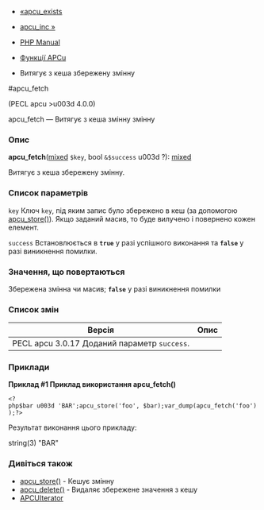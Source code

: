 - [«apcu_exists](function.apcu-exists.md)
- [apcu_inc »](function.apcu-inc.md)

- [PHP Manual](index.md)
- [Функції APCu](ref.apcu.md)
- Витягує з кеша збережену змінну

#apcu_fetch

(PECL apcu \>u003d 4.0.0)

apcu_fetch — Витягує з кеша змінну змінну

### Опис

**apcu_fetch**([mixed](language.types.declarations.md#language.types.declarations.mixed)
`$key`, bool `&$success` u003d ?):
[mixed](language.types.declarations.md#language.types.declarations.mixed)

Витягує з кеша збережену змінну.

### Список параметрів

`key`
Ключ `key`, під яким запис було збережено в кеш (за допомогою
[apcu_store()](function.apcu-store.md)). Якщо заданий масив, то буде
вилучено і повернено кожен елемент.

`success`
Встановлюється в **`true`** у разі успішного виконання та **`false`**
у разі виникнення помилки.

### Значення, що повертаються

Збережена змінна чи масив; **`false`** у разі виникнення
помилки

### Список змін

| Версія | Опис |
|------------------|------------------------------ |
| PECL apcu 3.0.17 Доданий параметр `success`. |

### Приклади

**Приклад #1 Приклад використання **apcu_fetch()****

` <?php$bar u003d 'BAR';apcu_store('foo', $bar);var_dump(apcu_fetch('foo'));?> `

Результат виконання цього прикладу:

string(3) "BAR"

### Дивіться також

- [apcu_store()](function.apcu-store.md) - Кешує змінну
- [apcu_delete()](function.apcu-delete.md) - Видаляє збережене
значення з кешу
- [APCUIterator](class.apcuiterator.md)
